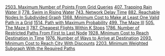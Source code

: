 [2503. Maximum Number of Points From Grid Queries]()
[407. Trapping Rain Water II]()
[778. Swim in Rising Water]()
[743. Network Delay Time]()
[882. Reachable Nodes In Subdivided Graph]()
[1368. Minimum Cost to Make at Least One Valid Path in a Grid]()
[1514. Path with Maximum Probability]()
[499. The Maze III]()
[505. The Maze II]()
[787. Cheapest Flights Within K Stops]()
[1786. Number of Restricted Paths From First to Last Node]()
[1928. Minimum Cost to Reach Destination in Time]()
[1976. Number of Ways to Arrive at Destination]()
[2093. Minimum Cost to Reach City With Discounts]()
[2203. Minimum Weighted Subgraph With the Required Paths]()
